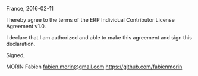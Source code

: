 France, 2016-02-11

I hereby agree to the terms of the ERP Individual Contributor License
Agreement v1.0.

I declare that I am authorized and able to make this agreement and sign this
declaration.

Signed,

MORIN Fabien fabien.morin@gmail.com https://github.com/fabienmorin
